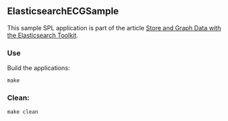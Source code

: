 ## ElasticsearchECGSample

This sample SPL application is part of the article [Store and Graph Data with the Elasticsearch Toolkit](https://community.ibm.com/community/user/cloudpakfordata/viewdocument/store-and-graph-data-with-the-elast?CommunityKey=c0c16ff2-10ef-4b50-ae4c-57d769937235&tab=librarydocuments).


### Use

Build the applications:

`make`

### Clean:

`make clean`

